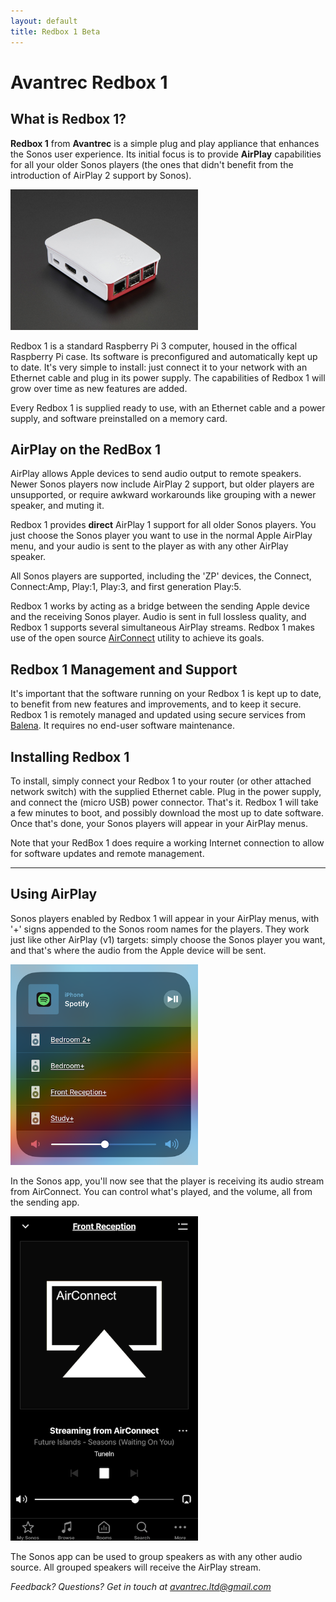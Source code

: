 ```yaml
---
layout: default
title: Redbox 1 Beta
---
```


# Avantrec Redbox 1

## What is Redbox 1?

**Redbox 1** from **Avantrec** is a simple plug and play appliance that enhances the Sonos user experience. Its initial focus is to provide **AirPlay** capabilities for all your older Sonos players (the ones that didn't benefit from the introduction of AirPlay 2 support by Sonos).

![Redbox 1](/images/raspberrypi-in-case-01-300px.png)

Redbox 1 is a standard Raspberry Pi 3 computer, housed in the offical Raspberry Pi case. Its software is preconfigured and automatically kept up to date. It's very simple to install: just connect it to your network with an Ethernet cable and plug in its power supply. The capabilities of Redbox 1 will grow over time as new features are added.

Every Redbox 1 is supplied ready to use, with an Ethernet cable and a power supply, and software preinstalled on a memory card.

## AirPlay on the RedBox 1

AirPlay allows Apple devices to send audio output to remote speakers. Newer Sonos players now include AirPlay 2 support, but older players are unsupported, or require awkward workarounds like grouping with a newer speaker, and muting it.

Redbox 1 provides **direct** AirPlay 1 support for all older Sonos players. You just choose the Sonos player you want to use in the normal Apple AirPlay menu, and your audio is sent to the player as with any other AirPlay speaker.

All Sonos players are supported, including the 'ZP' devices, the Connect, Connect:Amp, Play:1, Play:3, and first generation Play:5.

Redbox 1 works by acting as a bridge between the sending Apple device and the receiving Sonos player. Audio is sent in full lossless quality, and Redbox 1 supports several simultaneous AirPlay streams. Redbox 1 makes use of the open source [AirConnect](https://github.com/philippe44/AirConnect) utility to achieve its goals.

## Redbox 1 Management and Support

It's important that the software running on your Redbox 1 is kept up to date, to benefit from new features and improvements, and to keep it secure. Redbox 1 is remotely managed and updated using secure services from [Balena](https://www.balena.io). It requires no end-user software maintenance.

## Installing Redbox 1

To install, simply connect your Redbox 1 to your router (or other attached network switch) with the supplied Ethernet cable. Plug in the power supply, and connect the (micro USB) power connector. That's it. Redbox 1 will take a few minutes to boot, and possibly download the most up to date software. Once that's done, your Sonos players will appear in your AirPlay menus.

Note that your RedBox 1 does require a working Internet connection to allow for software updates and remote management.

***

## Using AirPlay

Sonos players enabled by Redbox 1 will appear in your AirPlay menus, with '+' signs appended to the Sonos room names for the players. They work just like other AirPlay (v1) targets: simply choose the Sonos player you want, and that's where the audio from the Apple device will be sent.

![AirPlay Menu](/images/AirPlayMenu_Smaller.png)

In the Sonos app, you'll now see that the player is receiving its audio stream from AirConnect. You can control what's played, and the volume, all from the sending app.

![AirConnect](/images/Room_Smaller.png)

The Sonos app can be used to group speakers as with any other audio source. All grouped speakers will receive the AirPlay stream.

*Feedback? Questions? Get in touch at [avantrec.ltd@gmail.com](mailto:avantrec.ltd@gmail.com)*